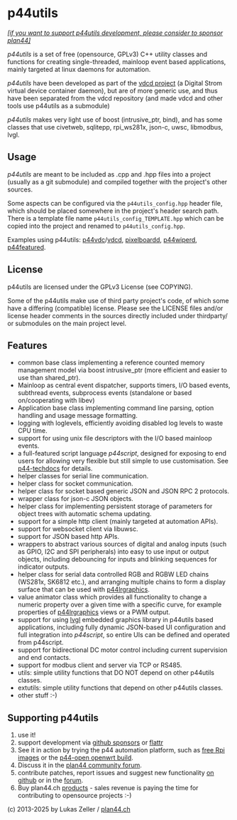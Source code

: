 p44utils
========

*[[if you want to support p44utils development, please consider to sponsor plan44]](https://github.com/sponsors/plan44)*

*p44utils* is a set of free (opensource, GPLv3) C++ utility classes and functions for creating single-threaded, mainloop event based applications, mainly targeted at linux daemons for automation.

*p44utils* have been developed as part of the [vdcd project](https://github.com/plan44/vdcd) (a Digital Strom virtual device container daemon), but are of more generic use, and thus have been separated from the vdcd repository (and made vdcd and other tools use p44utils as a submodule)

*p44utils* makes very light use of boost (intrusive\_ptr, bind), and has some classes that use civetweb, sqlitepp, rpi_ws281x, json-c, uwsc, libmodbus, lvgl.

Usage
-----
*p44utils* are meant to be included as .cpp and .hpp files into a project (usually as a git submodule) and compiled together with the project's other sources.

Some aspects can be configured via the `p44utils_config.hpp` header file, which should be placed somewhere in the project's header search path. There is a template file name `p44utils_config_TEMPLATE.hpp` which can be copied into the project and renamed to `p44utils_config.hpp`.

Examples using p44utils: [p44vdc](https://github.com/plan44/p44vdc)/[vdcd](https://github.com/plan44/vdcd), [pixelboardd](https://github.com/plan44/pixelboardd), [p44wiperd](https://github.com/plan44/p44wiperd), [p44featured](https://github.com/plan44/p44featured).

License
-------

p44utils are licensed under the GPLv3 License (see COPYING).

Some of the p44utils make use of third party project's code, of which some have a differing (compatible) license.
Please see the LICENSE files and/or license header comments in the sources directly included under thirdparty/
or submodules on the main project level.


Features
--------

- common base class implementing a reference counted memory management model via boost intrusive\_ptr (more efficient and easier to use than shared\_ptr).
- Mainloop as central event dispatcher, supports timers, I/O based events, subthread events, subprocess events (standalone or based on/cooperating with libev)
- Application base class implementing command line parsing, option handling and usage message formatting.
- logging with loglevels, efficiently avoiding disabled log levels to waste CPU time.
- support for using unix file descriptors with the I/O based mainloop events.
- a full-featured script language *p44script*, designed for exposing to end users for allowing very flexible but still simple to use customisation. See [p44-techdocs](https://plan44.ch/p44-techdocs/en/script_ref/) for details.
- helper classes for serial line communication.
- helper class for socket communication.
- helper class for socket based generic JSON and JSON RPC 2 protocols.
- wrapper class for json-c JSON objects.
- helper class for implementing persistent storage of parameters for object trees with automatic schema updating.
- support for a simple http client (mainly targeted at automation APIs).
- support for websocket client via libuwsc.
- support for JSON based http APIs.
- wrappers to abstract various sources of digital and analog inputs (such as GPIO, I2C and SPI peripherals) into easy to use input or output objects, including debouncing for inputs and blinking sequences for indicator outputs.
- helper class for serial data controlled RGB and RGBW LED chains (WS281x, SK6812 etc.), and arranging multiple chains to form a display surface that can be used with [p44lrgraphics](https://github.com/plan44/p44lrgraphics).
- value animator class which provides all functionality to change a numeric property over a given time with a specific curve, for example properties of [p44lrgraphics](https://github.com/plan44/p44lrgraphics) views or a PWM output.
- support for using [lvgl](https://lvgl.io) embedded graphics library in p44utils based applications, including fully dynamic JSON-based UI configuration and full integration into *p44script*, so entire UIs can be defined and operated from p44script.
- support for bidirectional DC motor control including current supervision and end contacts.
- support for modbus client and server via TCP or RS485.
- utils: simple utility functions that DO NOT depend on other p44utils classes.
- extutils: simple utility functions that depend on other p44utils classes.
- other stuff :-)

Supporting p44utils
-------------------

1. use it!
2. support development via [github sponsors](https://github.com/sponsors/plan44) or [flattr](https://flattr.com/@luz)
3. See it in action by trying the p44 automation platform, such as [free Rpi images](https://plan44.ch/automation/p44-lc-x.php) or the [p44-open openwrt build](https://github.com/plan44/p44-xx-open).
4. Discuss it in the [plan44 community forum](https://forum.plan44.ch/t/opensource-c-vdcd).
5. contribute patches, report issues and suggest new functionality [on github](https://github.com/plan44/p44utils) or in the [forum](https://forum.plan44.ch/t/opensource-c-vdcd).
6. Buy plan44.ch [products](https://plan44.ch/automation/products.php) - sales revenue is paying the time for contributing to opensource projects :-)


(c) 2013-2025 by Lukas Zeller / [plan44.ch](http://www.plan44.ch/opensource)

